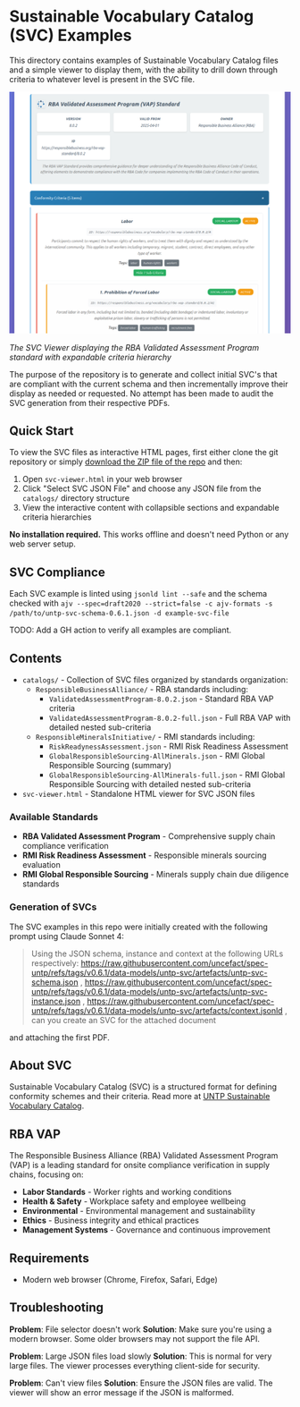 # Sustainable Vocabulary Catalog (SVC) Examples

This directory contains examples of Sustainable Vocabulary Catalog files and a simple viewer to display them, with the ability to drill down through criteria to whatever level is present in the SVC file.

![SVC Viewer Screenshot](doc/image/svc-viewer.png)

*The SVC Viewer displaying the RBA Validated Assessment Program standard with expandable criteria hierarchy*

The purpose of the repository is to generate and collect initial SVC's that are compliant with the current schema and then incrementally improve their display as needed or requested. No attempt has been made to audit the SVC generation from their respective PDFs.

## Quick Start

To view the SVC files as interactive HTML pages, first either clone the git repository or simply [download the ZIP file of the repo](https://github.com/gs-gs/svc-examples/archive/refs/heads/main.zip) and then:

1. Open `svc-viewer.html` in your web browser
2. Click "Select SVC JSON File" and choose any JSON file from the `catalogs/` directory structure
3. View the interactive content with collapsible sections and expandable criteria hierarchies

**No installation required.** This works offline and doesn't need Python or any web server setup.

## SVC Compliance

Each SVC example is linted using `jsonld lint --safe` and the schema checked with `ajv --spec=draft2020 --strict=false -c ajv-formats -s /path/to/untp-svc-schema-0.6.1.json -d example-svc-file`

TODO: Add a GH action to verify all examples are compliant.

## Contents

- `catalogs/` - Collection of SVC files organized by standards organization:
  - `ResponsibleBusinessAlliance/` - RBA standards including:
    - `ValidatedAssessmentProgram-8.0.2.json` - Standard RBA VAP criteria
    - `ValidatedAssessmentProgram-8.0.2-full.json` - Full RBA VAP with detailed nested sub-criteria
  - `ResponsibleMineralsInitiative/` - RMI standards including:
    - `RiskReadynessAssessment.json` - RMI Risk Readiness Assessment
    - `GlobalResponsibleSourcing-AllMinerals.json` - RMI Global Responsible Sourcing (summary)
    - `GlobalResponsibleSourcing-AllMinerals-full.json` - RMI Global Responsible Sourcing with detailed nested sub-criteria
- `svc-viewer.html` - Standalone HTML viewer for SVC JSON files

### Available Standards

- **RBA Validated Assessment Program** - Comprehensive supply chain compliance verification
- **RMI Risk Readiness Assessment** - Responsible minerals sourcing evaluation
- **RMI Global Responsible Sourcing** - Minerals supply chain due diligence standards

### Generation of SVCs

The SVC examples in this repo were initially created with the following prompt using Claude Sonnet 4:

> Using the JSON schema, instance and context at the following URLs respectively: https://raw.githubusercontent.com/uncefact/spec-untp/refs/tags/v0.6.1/data-models/untp-svc/artefacts/untp-svc-schema.json , https://raw.githubusercontent.com/uncefact/spec-untp/refs/tags/v0.6.1/data-models/untp-svc/artefacts/untp-svc-instance.json , https://raw.githubusercontent.com/uncefact/spec-untp/refs/tags/v0.6.1/data-models/untp-svc/artefacts/context.jsonld , can you create an SVC for the attached document

and attaching the first PDF.

## About SVC

Sustainable Vocabulary Catalog (SVC) is a structured format for defining conformity schemes and their criteria. Read more at [UNTP Sustainable Vocabulary Catalog](https://uncefact.github.io/spec-untp/docs/specification/SustainabilityVocabularyCatalog).

## RBA VAP

The Responsible Business Alliance (RBA) Validated Assessment Program (VAP) is a leading standard for onsite compliance verification in supply chains, focusing on:

- **Labor Standards** - Worker rights and working conditions
- **Health & Safety** - Workplace safety and employee wellbeing
- **Environmental** - Environmental management and sustainability
- **Ethics** - Business integrity and ethical practices
- **Management Systems** - Governance and continuous improvement

## Requirements

- Modern web browser (Chrome, Firefox, Safari, Edge)

## Troubleshooting

**Problem**: File selector doesn't work
**Solution**: Make sure you're using a modern browser. Some older browsers may not support the file API.

**Problem**: Large JSON files load slowly
**Solution**: This is normal for very large files. The viewer processes everything client-side for security.

**Problem**: Can't view files
**Solution**: Ensure the JSON files are valid. The viewer will show an error message if the JSON is malformed.
